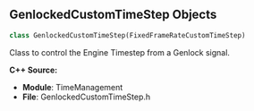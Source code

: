 ## GenlockedCustomTimeStep Objects

```python
class GenlockedCustomTimeStep(FixedFrameRateCustomTimeStep)
```

Class to control the Engine Timestep from a Genlock signal.

**C++ Source:**

- **Module**: TimeManagement
- **File**: GenlockedCustomTimeStep.h

<a id="unreal.GenlockedFixedRateCustomTimeStep"></a>